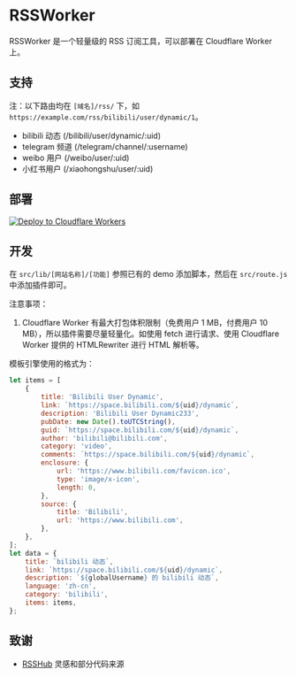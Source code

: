 # RSSWorker

RSSWorker 是一个轻量级的 RSS 订阅工具，可以部署在 Cloudflare Worker 上。

## 支持

注：以下路由均在 `[域名]/rss/` 下，如 `https://example.com/rss/bilibili/user/dynamic/1`。

- bilibili 动态 (/bilibili/user/dynamic/:uid)
- telegram 频道 (/telegram/channel/:username)
- weibo 用户 (/weibo/user/:uid)
- 小红书用户 (/xiaohongshu/user/:uid)

## 部署

[![Deploy to Cloudflare Workers](https://deploy.workers.cloudflare.com/button)](https://deploy.workers.cloudflare.com/?url=https://github.com/yllhwa/RSSWorker)

## 开发

在 `src/lib/[网站名称]/[功能]` 参照已有的 demo 添加脚本，然后在 `src/route.js` 中添加插件即可。

注意事项：
1. Cloudflare Worker 有最大打包体积限制（免费用户 1 MB，付费用户 10 MB），所以插件需要尽量轻量化。如使用 fetch 进行请求、使用 Cloudflare Worker 提供的 HTMLRewriter 进行 HTML 解析等。

模板引擎使用的格式为：

```js
let items = [
	{
		title: 'Bilibili User Dynamic',
		link: `https://space.bilibili.com/${uid}/dynamic`,
		description: 'Bilibili User Dynamic233',
		pubDate: new Date().toUTCString(),
		guid: `https://space.bilibili.com/${uid}/dynamic`,
		author: 'bilibili@bilibili.com',
		category: 'video',
		comments: `https://space.bilibili.com/${uid}/dynamic`,
		enclosure: {
			url: 'https://www.bilibili.com/favicon.ico',
			type: 'image/x-icon',
			length: 0,
		},
		source: {
			title: 'Bilibili',
			url: 'https://www.bilibili.com',
		},
	},
];
let data = {
    title: `bilibili 动态`,
    link: `https://space.bilibili.com/${uid}/dynamic`,
    description: `${globalUsername} 的 bilibili 动态`,
    language: 'zh-cn',
    category: 'bilibili',
    items: items,
};
```

## 致谢

- [RSSHub](https://github.com/DIYgod/RSSHub) 灵感和部分代码来源
